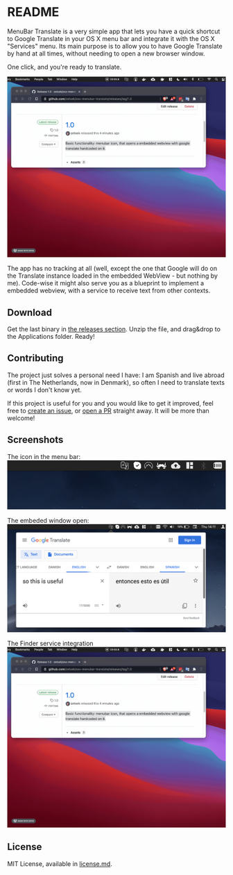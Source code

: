 # README #

MenuBar Translate is a very simple app that lets you have a quick shortcut to Google Translate in your OS X menu bar and integrate it with the OS X "Services" menu. Its main purpose is to allow you to have Google Translate by hand at all times, without needing to open a new browser window.

One click, and you're ready to translate.

![](Docs/service-demo.gif)

The app has no tracking at all (well, except the one that Google will do on the Translate instance loaded in the embedded WebView - but nothing by me). Code-wise it might also serve you as a blueprint to implement a embedded webview, with a service to receive text from other contexts.

## Download

Get the last binary in [the releases section](https://github.com/zetxek/osx-menubar-translate/releases).
Unzip the file, and drag&drop to the Applications folder. Ready!

## Contributing

The project just solves a personal need I have: I am Spanish and live abroad (first in The Netherlands, now in Denmark), so often I need to translate texts or words I don't know yet.

If this project is useful for you and you would like to get it improved, feel free to [create an issue](https://github.com/zetxek/osx-menubar-translate/issues), or [open a PR](https://github.com/zetxek/osx-menubar-translate/pulls) straight away. It will be more than welcome!

## Screenshots
The icon in the menu bar:
![](Resources/closed.png)

The embeded window open:
![](Resources/open.png)

The Finder service integration 
![](Docs/service-demo.gif)


## License

MIT License, available in [license.md](license.md).
